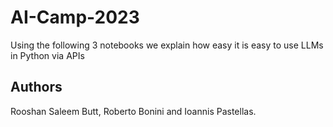 # AI-Camp-2023
Using the following 3 notebooks we explain how easy it is easy to use LLMs in Python via APIs
## Authors
Rooshan Saleem Butt, Roberto Bonini and Ioannis Pastellas.


